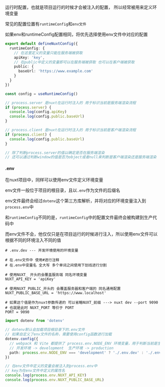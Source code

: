运行时配置，也就是项目运行的时候才会被注入的配置， 所以经常被用来定义环境变量

常见的配置位置有`runtimeConfig`和`env文件	`

如果env和runtimeConfig配置相同，将优先选择使用env文件中对应的配置

```ts
export default defineNuxtConfig({
  runtimeConfig: {
    // 在这里定义的变量只能在服务端被获取
    apiKey: 'key',
    // 在public中定义的变量即可以在服务端被获取 也可以在客户端被获取
    public: {
      baseUrl: 'https://www.example.com'
    }
  }
})
```

```ts
const config = useRuntimeConfig()

// process.server 是nuxt在运行时注入的 用于标识当前是服务端渲染流程
if (process.server) {
  console.log(config.apiKey)
  console.log(config.public.baseUrl)
}

// process.client 是nuxt在运行时注入的 用于标识当前是客户端渲染流程
if (process.client) {
  console.log(config.public.baseUrl)
}

// 除了判断process.server的值以确定是否在服务端渲染
// 还可以通过判断window的值是否为object或者null来判断是客户端渲染还是服务端渲染
```



#### .env

在nuxt项目中，同样可以使用env文件定义环境变量

env文件一般位于项目的根目录，且以`.env`作为文件的后缀名

env文件最终会经过`dotenv`这个第三方库解析，并将对应的环境变量注入到`process.env`中

和`runtimeConfig`不同的是，`runtimeConfig`中的配置文件最终会被构建到生产代码中

而env文件不会，他仅仅只是在项目运行的时候进行注入，所以使用env文件可以根据不同的环境注入不同的值

```shell
# .env.dev --- 开发环境使用的环境变量

# 在.env文件中 使用#进行注释
# 在.env中变量名 全大写 多个单词之间使用下划线进行分割

# 使用NUXT_ 开头的会覆盖服务端 同名环境变量
NUXT_API_KEY = 'apiKey'

# 使用NUXT_PUBLIC_开头的 会覆盖服务器和客户端的 同名通用配置
NUXT_PUBLIC_BASE_URL = 'https://www.localhost'

# 如果这个值是作为nuxt参数传递的 可以省略NUXT_前缀 ---> nuxt dev --port 9090
# 也就是此时 NUXT_PORT 等价于 PORT
PORT = 9090
```

```ts
import dotenv from 'dotenv'

// dotenv默认会加载项目根目录下的.env文件
// 如果自定义了env文件的名称，需要使用config函数进行加载
dotenv.config({
  // webpack 和 Vite 都提供了 process.env.NODE_ENV 环境变量，用于判断当前是生产环境还是开发环境
  // 开发环境 -> development  生产环境 -> production
  path: process.env.NODE_ENV === 'development' ? './.env.dev' : './.env.prod'
})

// 在env文件中定义的变量会被注入到process.env中
// key为在env文件中定义的属性名
console.log(process.env.NUXT_API_KEY)
console.log(process.env.NUXT_PUBLIC_BASE_URL)
```

